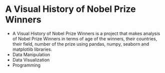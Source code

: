 # A Visual History of Nobel Prize Winners

* A Visual History of Nobel Prize Winners is a project that makes analysis of Nobel Prize Winners in terms of age of the winners, their countries, their field, number of the prize using pandas, numpy, seaborn and matplotlib libraries.
* Data Manipulation
* Data Visualization
* Programming
